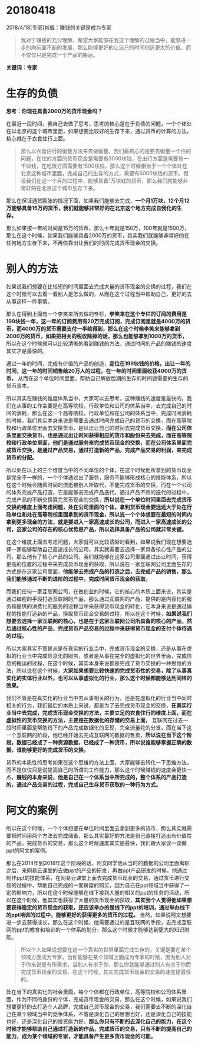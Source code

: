# 20180418

2018/4/18[专家]肖威：赚钱的关键是成为专家

>我对于赚钱的充分理解，希望大家能够在我这个理解的过程当中，能够进一步的向前面不断的发展，那么能够更好的让自己的时间创造更大的价值，而不仅仅只是完成一个产品的搬运。

**关键词：专家**

# 生存的负债

**思考：你现在具备2000万的货币现金吗？**

在最近一段时间，我自己去做了思考，思考的核心是在于负债的问题，一个个体处在以北京的这个城市里面，如果想要比较好的生存下来，通过货币的计算的方法，核心就在于衣食住行上面。


>那么以衣食住行的衡量方法来去做衡量，我们最核心的是要去衡量一个住的问题，在住的方面的货币现金是需要有3000块钱，在出行方面是需要有一千块钱，在吃饭方面需要有1500块钱，那么这个时候相当于一个个体处在北京这种城市里面，完成自己的生存的方式，需要有6000块钱的货币。假设我们在这一个月的过程中，能够具备1万块钱的货币，那么我们就能够非常好的在北京这个城市生存下来。


那么在保证通货膨胀的情况下面，如果我们能够去完成，**一个月1万块，12个月12万能够具备15万的货币，我们就能够非常好的在北京这个地方完成自我化的生存。**


那么如果按一年的时间是15万的货币，那么十年就是150万，100年就是1500万，那么在这个时候，如果我们能够具备2000万的货币，其实我们就能够非常好的在任何地方生存下来，不再依靠出让我们的时间完成货币现金的交换。

# 别人的方法

如果说我们想要在比较短的时间里面去完成大量的货币现金的交换的过程，我们在这个时候可以去看一看别人是怎么做的，从而在这个过程当中帮助自己，更好的去从事这样一件事情。

那么在得到上面有一个李笑来所去做的专栏，**李笑来在这个专栏的订阅的费用是199块钱一年，这一年的订阅费用有20万完成订阅，完成订阅里就是4000万的货币，而4000万的货币需要支付一半给得到，那么在这个时候李笑来能够拿到2000万的货币，如果把相关的税收除掉的话，那么也能够拿到1000万的货币，** 所以在这个时候就可以比较清晰的看到赚钱的方法，通过时间的产品的赚钱的速度其实才是最快的。


通过一年的时间，完成有价值的产品的创造，**定位在199块钱的价格，出让一年的时间，这一年的时间销售给20万人的过程，在一年的时间里面收获4000万的货币，** 从而在这个单位时间里面，帮助自己解放后期的生存的时间锁需要的生存的货币资本。



所以其实在赚钱的维度体系当中，大家可以去思考，这种赚钱的速度是最快的，我们在从事的工作主要是在高等院校，行政单位和公司的体系当中，去完成自己的时间的消耗，那么在这一个高等院校，行政单位和在公司的体系当中，完成时间消耗的时候，我们其实本身来说是需要去通过时间完成自己的货币的交换，而在高等院校和行政单位里面去交换货币，是以出让自己的时间去完成货币交换，**而在公司体系里面交换货币，也是通过出让时间获得相应的货币和股份来去完成，而在高等院校和行政单位里面，他们是通过服务来完成货币现金的交换，而在公司体系里面完成货币交换，是通过产品交易，通过打造新的产品，完成产品交易的利润，来完成货币的分配。**



所以处在以上的三个维度当中的不同单位的个体，在这个时候他所拿到的货币现金是完全不一样的，一个个体通过出了服务，服务不能够形成核心的技能体系，所以在这个时候会随着时间的流逝被别人所取代，不能完成货币的交换，而在一个公司的体系完成产品打造，它是能够去完成产品迭代，通过产品不断的迭代的过程中，完成产品的不断交换算完货币现金的交换，**所以说在一个单位时间里面去完成货币交换的维度上面考虑问题，处在公司里面的个体，拿到货币现金要远远大于处在行政单位和处在高等院校里面拿到的货币现金，所以说一个个体想要在最短的时间内拿到更多现金的方法，就是要进入一家高速成长的公司，而进入一家高速成长的公司，这家公司的存在的核心优势是产品，所以选择具备产品的公司就非常关键。**



在这个维度上面去考虑问题，大家就可以比较清晰的看到，如果说我们现在想要选择一家能够帮助自己高速成长的公司，其实就需要去选择一家具备核心性产品的公司，那么他有了核心产品的公司，我们就能够在这家公司里面通过出让时间，获得更高的位置的过程中来完成货币现金的获取，所以说在一家互联网公司里面生存的方式是在这家公司里面，**他能够去完成产品的打造之后，去完成产品的销售，那么我们能够通过不断的进阶的过程中，完成时间货币现金的获取。**



而我们任何一家互联网公司，在做创业的时候，它的核心的本质上面来说，其实是通过编程的手段打造互联网的产品，那么通过互联网的产品，提供的是内容化的服务和提供的消费化的服务的过程当中来获得货币现金的转化，它本身来说是通过编程的技能打造新的产品，换取货币现金交易的过程，所以在这个时候，**如果说我们想要去选择一家互联网的核心，也是在于这家互联网公司所具备的核心的产品，然后通过核心性的产品，完成货币产品交易的过程中来获得货币现金的支付个体待遇的过程。**



所以大家其实不管是从是在真实的行业当中，完成货币现金的交换，还是从事在虚拟的行业当中完成信息化的服务，或者是从事在完全的虚拟化的世界里面，完成信息的搬运的过程，在这个时候，其实本身来说都是完成了货币交换的一种思维的方法，所以说在这个时候，**大家如果想要比较快速的完成货币性的交易，除了从事真实化的实体行业以外，也可以从事虚拟化的行业，那么这个时候都能够达到同样的效果。**



我们不管是在真实化的行业当中去从事相关的行为，还是在虚拟化的行业当中同时相关的行为，我们最后的本质上来说，都是为了去完成货币现金的交换，**在真实行业当中去完成，完成货币现金交换的方法，主要立足的衣食住行的维度上面，而在虚拟性的货币交换的方法，主要是在数据化的存储的交易上面，** 互联网在过去一段时间里面是帮助线下的产品完成数据化的呈现，完全流量花的分发，而在当下这一个互联网的阶段，他已经开始去完成互联网的数据的售卖，**所以说在当下这个阶段，数据已经成了一种资源数据，已经成了一种货币，所以说谁能够掌握正确的数据，谁能够更好的完成货币的交换。**



货币的本质性的思考如果在这个思维的方法上面，大家能够去转化一下思维方法，而不是仅仅只是说提高自己的所谓的工作能力，那么这个时候赚钱的速度会更快一点，**赚钱的本身来说，他是自己在一个体系当中所完成的，整个体系的产品打造的，通过产品交易的过程，完成自己生存货币获取的一种行为方式。**

# 阿文的案例

所以在这个时候，一个个体想要在单位时间里面去拿到更多的货币，那么其实就需要把时间用两个方法去完成储备，那么其实最好的方法是自己直接打造出有价值性的产品，完成货币的交易，那么这个时候速度其实是最快，我们跟大家谈一谈做ppt的阿文的案例。



那么在2014年到2018年这个阶段的话，阿文同学他从当时的数据的公司里面离职之后，来网易云课堂的去做ppt的产品的研发，再做ppt产品研发的时候，他通过制作ppt的技能体系，在网易云课堂上面去完成货币现金的交易，通过货币进行交易的过程中，帮助自己完成的一套房屋的购买，因为自己在ppt领域当中获得了一定的影响力，所以在这个时候能够在线下接到大量的相关的ppt的任务的活动，所以在这个时候，他其实也获得了大量的货币现金的获取，**其实我个人觉得他如果想要获得稳定的货币现金的获取，还应该举办的是线下的ppt的培训，通过举办线下的ppt培训的过程中，能够更好的获得更多的货币的过程。** 当然，如果说阿文想要进一步去获得成长，那么在这个时候，他需要通过的是互联网的手段，去完成互联网的ppt的教育和培训的一个体系的划分，那么这个时候才能够达到更大的知识附能。


>所以个人如果说想要在这一个真实的世界里面完成生存的，关键是要在某个领域方面成为专家，当你能够在某个领域上面成为专家的时候，因为别人对于你来说是有所需求，当别人有求于你，那么你就能够通过别人有求于你而完成货币现金的交易，在这个时候，其实完成货币现金的交易的速度是最快的。



处在当下的真实化的社会里面，每个个体都在行政单位，高等院校和公司体系里面，作为不同的身份的个体，完成货币现金的交易，那么在这个时候，如果说我们想要更好的去打造个人品牌，完成自己货币现金的交易，我们需要去不断的深化自己在某个领域当中的竞争体系，不管是深化自己的思想也好，还是深化自己的技能也好，还是深化自己的投资能力好，**那么你只有不断的去深化自己的能力，在这个时候才能够帮助自己通过打造新的作品，完成货币的交易，只有不断的提高自己的能力，成为某个领域的专家，才能具备产生更多货币现金的可能。**
